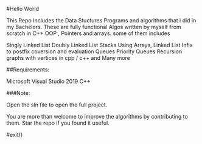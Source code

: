 #Hello World

This Repo Includes the Data Stuctures Programs and algorithms that i did in my Bachelors. 
These are fully functional Algos written by myself from scratch in C++ OOP , Pointers and arrays.
some of them includes 

Singly Linked List
Doubly Linked List
Stacks Using Arrays, Linked List
Infix to postfix coversion and evaluation
Queues
Priority Queues 
Recursion
graphs with vertices in cpp / c++
and Many more

##Requirements: 

Microsoft Visual Studio 2019 
C++

###Note:

Open the sln file to open the full project.


You are more than welcome to improve the algorithms by contributing to them.
Star the repo if you found it useful.

#exit()